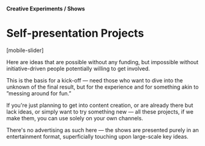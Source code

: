 #### Creative Experiments / Shows

# Self-presentation Projects

[mobile-slider]

Here are ideas that are possible without any funding, but impossible without initiative-driven people potentially willing to get involved.

This is the basis for a kick-off — need those who want to dive into the unknown of the final result, but for the experience and for something akin to ”messing around for fun.”

If you're just planning to get into content creation, or are already there but lack ideas, or simply want to try something new — all these projects, if we make them, you can use solely on your own channels.

There's no advertising as such here — the shows are presented purely in an entertainment format, superficially touching upon large-scale key ideas.
